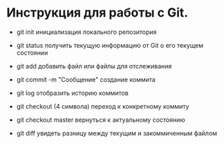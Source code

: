 # Инструкция для работы с Git.

* git init инициализация локального репозитория

* git status получить текущую информацию от Git о его текущем состоянии

* git add добавить файл или файлы для отслеживания

* git commit -m "Сooбщение" создание коммита

* git log отобразить историю коммитов

* git checkout (4 символа) переход к конкретному коммиту

* git checkout master вернуться к актуальному состоянию

* git diff увидеть разницу между текущим и закоммиченным файлом